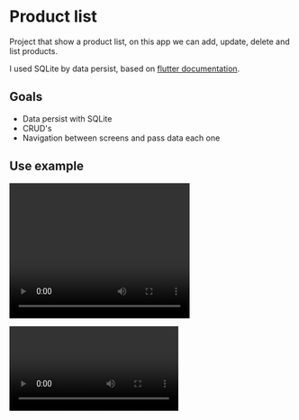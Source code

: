# Product list

Project that show a product list, on this app we can add, update, delete and list products.

I used SQLite by data persist, based on [flutter documentation](https://docs.flutter.dev/cookbook/persistence/sqlite#1-add-the-dependencies "Link to example").

## Goals

- Data persist with SQLite
- CRUD's
- Navigation between screens and pass data each one

## Use example

<video src="/media/example.webm" width="320" height="240" controls></video>

<video controls>
<source src="/media/example.mp4" type="video/mp4">
</video>